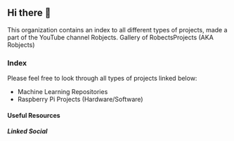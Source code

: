 ## Hi there 👋

This organization contains an index to all different types of projects, made a part of the YouTube channel Robjects.
Gallery of RobectsProjects (AKA Robjects) 

### Index
Please feel free to look through all types of projects linked below:
- Machine Learning Repositories
- Raspberry Pi Projects (Hardware/Software)

#### Useful Resources 


##### Linked Social 
<!--

**Here are some ideas to get you started:**

🙋‍♀️ A short introduction - what is your organization all about?
🌈 Contribution guidelines - how can the community get involved?
👩‍💻 Useful resources - where can the community find your docs? Is there anything else the community should know?
🍿 Fun facts - what does your team eat for breakfast?
🧙 Remember, you can do mighty things with the power of [Markdown](https://docs.github.com/github/writing-on-github/getting-started-with-writing-and-formatting-on-github/basic-writing-and-formatting-syntax)
-->
